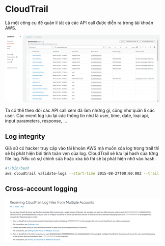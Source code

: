 # CloudTrail  

Là một công cụ để quản lí tát cả các API call được diễn ra trong tài khoản AWS.  

![img](img/2021-03-23-22-13-27.png)  

Ta có thể theo dõi các API call xem đã làm những gì, cũng như quản lí các user. Các event log lưu lại các thông tin như là user, time, date, loại api, input parameters, response, ...  

## Log integrity  

Giả sử có hacker truy câp vào tài khoản AWS mà muốn xóa log trong trail thì sẽ bị phát hiện bởi tính toàn vẹn của log. CloudTrail sẽ lưu lại hash của từng file log. Nếu có sự chỉnh sửa hoặc xóa bỏ thì sẽ bị phát hiện nhờ vào hash.  

```bash
#!/bin/bash
aws cloudtrail validate-logs --start-time 2015-08-27T00:00:00Z --trail-arn arn:aws:cloudtrail:eu-west-1:903077646177:trail/DemoTrail --verbose --profile aws-devops --region eu-west-1
```

## Cross-account logging  

![img](img/2021-03-23-22-18-34.png)  
